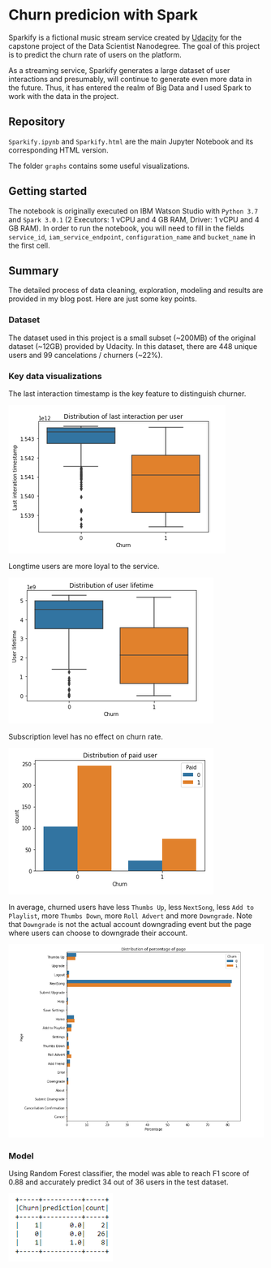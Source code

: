 # Churn predicion with Spark

Sparkify is a fictional music stream service created by [Udacity](https://www.udacity.com/) for the capstone project of the Data Scientist Nanodegree. The goal of this project is to predict the churn rate of users on the platform. 

As a streaming service, Sparkify generates a large dataset of user interactions and presumably, will continue to generate even more data in the future. Thus, it has entered the realm of Big Data and I used Spark to work with the data in the project.

## Repository

`Sparkify.ipynb` and `Sparkify.html` are the main Jupyter Notebook and its corresponding HTML version.

The folder `graphs` contains some useful visualizations.

## Getting started

The notebook is originally executed on IBM Watson Studio with `Python 3.7` and `Spark 3.0.1` (2 Executors: 1 vCPU and 4 GB RAM, Driver: 1 vCPU and 4 GB RAM). In order to run the notebook, you will need to fill in the fields `service_id`, `iam_service_endpoint`, `configuration_name` and `bucket_name` in the first cell.

## Summary

The detailed process of data cleaning, exploration, modeling and results are provided in my blog post. Here are just some key points.

### Dataset

The dataset used in this project is a small subset (~200MB) of the original dataset (~12GB) provided by Udacity. In this dataset, there are 448 unique users and 99 cancelations / churners (~22%).

### Key data visualizations

The last interaction timestamp is the key feature to distinguish churner.

![image](https://github.com/minhtuan2000/sparkify/blob/main/graphs/distribution_last_interation_user.png?raw=true)

Longtime users are more loyal to the service.

![image](https://github.com/minhtuan2000/sparkify/blob/main/graphs/distribution_user_lifetime.png?raw=true)

Subscription level has no effect on churn rate.

![image](https://github.com/minhtuan2000/sparkify/blob/main/graphs/distribution_user_level.png?raw=true)

In average, churned users have less `Thumbs Up`, less `NextSong`, less `Add to Playlist`, more `Thumbs Down`, more `Roll Advert` and more `Downgrade`. Note that `Downgrade` is not the actual account downgrading event but the page where users can choose to downgrade their account.

![image](https://github.com/minhtuan2000/sparkify/blob/main/graphs/distribution_page_percentage.png?raw=true)

### Model 

Using Random Forest classifier, the model was able to reach F1 score of 0.88 and accurately predict 34 out of 36 users in the test dataset.

![image](https://github.com/minhtuan2000/sparkify/blob/main/graphs/prediction.png?raw=true)

